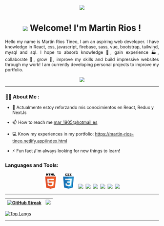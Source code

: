 <div id="header" align="center">
    <img src="https://media4.giphy.com/media/12PLLVj8yWTPgI/giphy.gif?cid=ecf05e476gek7cuew4f1glqz7jctuugw5jrhd1k9gbuug1fz&rid=giphy.gif&ct=g" width="200" />
    <h1><img src="https://camo.githubusercontent.com/e8e7b06ecf583bc040eb60e44eb5b8e0ecc5421320a92929ce21522dbc34c891/68747470733a2f2f6d656469612e67697068792e636f6d2f6d656469612f6876524a434c467a6361737252346961377a2f67697068792e676966" width="40"> Welcome! I'm <strong>Martin Rios !</strong></h1>
    <p align="justify">Hello my name is Martin Rios Tineo, I am an aspiring web developer. I have knowledge in React, css, javascript, firebase, sass, vue, bootstrap, tailwind, mysql and sql. I hope to absorb knowledge 🧠, gain experience 🏭, collaborate 🤝, grow 🌱, improve my skills and build impressive websites through my work! I am currently developing personal projects to improve my portfolio. </p>
    <img align="center" src="https://img.shields.io/badge/Profile%20views-322-blue">
</div>


----

### 👨‍💻 About Me :
- 🌱 Actualmente estoy reforzando mis conocimientos en React, Redux y NextJs

- 📫 How to reach me mar_1905@hotmail.es

- 💻 Know my experiences in my portfolio: https://martin-rios-tineo.netlify.app/index.html

- ⚡ Fun fact ¡I'm always looking for new things to learn!

<h3>Languages and Tools:</h3>

<div align="center">
    <div>
    <img src="https://raw.githubusercontent.com/github/explore/78df643247d429f6cc873026c0622819ad797942/topics/html/html.png" width="50" title="HTML5" alt="HTML" height="50"/>&nbsp;
    <img src="https://raw.githubusercontent.com/github/explore/78df643247d429f6cc873026c0622819ad797942/topics/css/css.png" width="50">&nbsp;
    <img src="https://logos-download.com/wp-content/uploads/2016/09/Sass_logo.png" width="50">&nbsp;
    <img src="https://upload.wikimedia.org/wikipedia/commons/thumb/a/a7/React-icon.svg/2300px-React-icon.svg.png" width="50">&nbsp;
    <img src="https://d33wubrfki0l68.cloudfront.net/0834d0215db51e91525a25acf97433051f280f2f/c30f5/img/redux.svg" width="50">&nbsp;
    <img src=" https://getbootstrap.com/docs/5.3/assets/brand/bootstrap-logo-shadow.png" width="50">&nbsp;
    <img src="https://upload.wikimedia.org/wikipedia/commons/thumb/d/d5/Tailwind_CSS_Logo.svg/2048px-Tailwind_CSS_Logo.svg.png" width="50">&nbsp;
    <img src="https://upload.wikimedia.org/wikipedia/commons/thumb/9/95/Vue.js_Logo_2.svg/768px-Vue.js_Logo_2.svg.png?20170919082558" width="50">&nbsp;
    </div>
</div>

---

|  [![GitHub Streak](https://github-readme-streak-stats.herokuapp.com?user=Maxsoll159&theme=radical&hide_border=true&date_format=M%20j%5B%2C%20Y%5D)](https://git.io/streak-stats)    | <img src="https://camo.githubusercontent.com/386e1a6cd3d81f99bbe5584123517770aaaf403dce6bd4077bc2f0ecf18bfc29/68747470733a2f2f6769746875622d726561646d652d73746174732e76657263656c2e6170702f6170693f757365726e616d653d616e7572616768617a72612673686f775f69636f6e733d7472756526686964653d636f6e74726962732c7072732663616368655f7365636f6e64733d3836343030267468656d653d7472616e73706172656e74" />  |
|-------------------|-------------|


[![Top Langs](https://github-readme-stats.vercel.app/api/top-langs/?username=anuraghazra&layout=compact)](https://github.com/anuraghazra/github-readme-stats)

---




